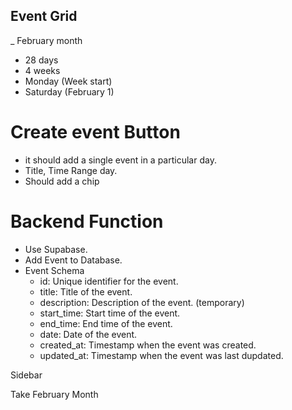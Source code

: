 ## Event Grid
_ February month
- 28 days
- 4 weeks
- Monday (Week start)
- Saturday (February 1)

# Create event Button
- it should add a single event in a particular day.
- Title, Time Range day.
- Should add a chip

# Backend Function
- Use Supabase.
- Add Event to Database.
- Event Schema
  - id: Unique identifier for the event.
  - title: Title of the event.
  - description: Description of the event. (temporary)
  - start_time: Start time of the event.
  - end_time: End time of the event.
  - date: Date of the event.
  - created_at: Timestamp when the event was created.
  - updated_at: Timestamp when the event was last dupdated.

Sidebar

Take February Month
